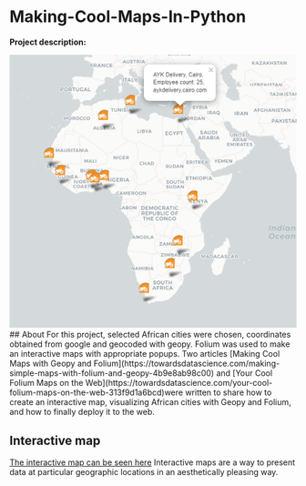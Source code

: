 # Making-Cool-Maps-In-Python
**Project description:** 

<img src="images/snapshot for portfo cool maps.png?raw=true"/>
## About
For this project, selected African cities were chosen, coordinates obtained from google and geocoded with geopy.
Folium was used to make an interactive maps with appropriate popups. 
Two articles [Making Cool Maps with Geopy and Folium](https://towardsdatascience.com/making-simple-maps-with-folium-and-geopy-4b9e8ab98c00) and [Your Cool Folium Maps on the Web](https://towardsdatascience.com/your-cool-folium-maps-on-the-web-313f9d1a6bcd)were written to share how to create an interactive map, visualizing African cities with Geopy and Folium, and how to finally deploy it to the web. 

## Interactive map
[The interactive map can be seen here](https://interactive-folium-map.herokuapp.com) Interactive maps are a way to present data at particular geographic locations in an aesthetically pleasing way. 
